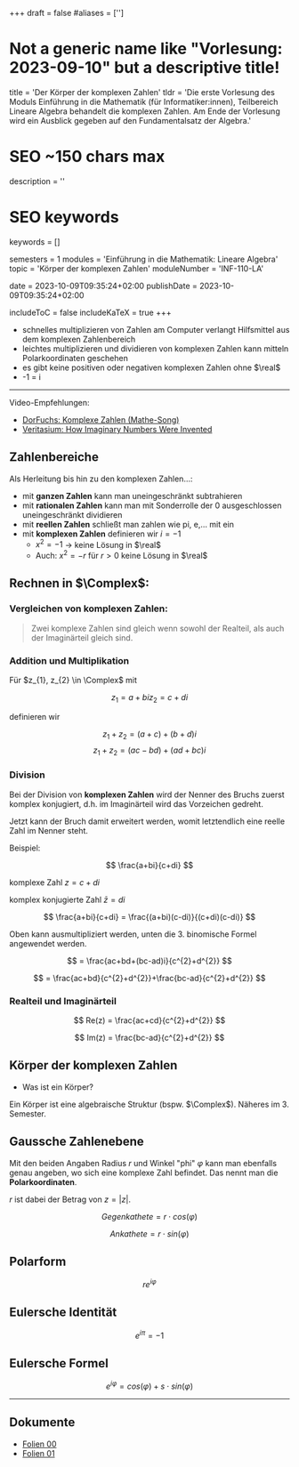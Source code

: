 +++
draft = false
#aliases = ['']

# Not a generic name like "Vorlesung: 2023-09-10" but a descriptive title!
title = 'Der Körper der komplexen Zahlen'
tldr = 'Die erste Vorlesung des Moduls Einführung in die Mathematik (für Informatiker:innen), Teilbereich Lineare Algebra behandelt die komplexen Zahlen. Am Ende der Vorlesung wird ein Ausblick gegeben auf den Fundamentalsatz der Algebra.'

# SEO ~150 chars max
description = ''
# SEO keywords
keywords = []

semesters = 1
modules = 'Einführung in die Mathematik: Lineare Algebra'
topic = 'Körper der komplexen Zahlen'
moduleNumber = 'INF-110-LA'

date = 2023-10-09T09:35:24+02:00
publishDate = 2023-10-09T09:35:24+02:00

includeToC = false
includeKaTeX = true
+++

* schnelles multiplizieren von Zahlen am Computer verlangt Hilfsmittel aus dem komplexen Zahlenbereich
* leichtes multiplizieren und dividieren von komplexen Zahlen kann mitteln Polarkoordinaten geschehen
* es gibt keine positiven oder negativen komplexen Zahlen ohne $\real$
* -1 = i

---

Video-Empfehlungen:

* [DorFuchs: Komplexe Zahlen (Mathe-Song)](https://www.youtube.com/watch?v=HRzQAnUl1C4)
* [Veritasium: How Imaginary Numbers Were Invented](https://www.youtube.com/watch?v=cUzklzVXJwo)

## Zahlenbereiche

Als Herleitung bis hin zu den komplexen Zahlen…:

* mit **ganzen Zahlen** kann man uneingeschränkt subtrahieren
* mit **rationalen Zahlen** kann man mit Sonderrolle der 0 ausgeschlossen uneingeschränkt dividieren
* mit **reellen Zahlen** schließt man zahlen wie pi, e,… mit ein
* mit **komplexen Zahlen** definieren wir $i = -1$
  * $x^{2} = -1$ -> keine Lösung in $\real$
  * Auch: $x^{2} = -r$ für $r > 0$ keine Lösung in $\real$

## Rechnen in $\Complex$:

### Vergleichen von komplexen Zahlen:

> Zwei komplexe Zahlen sind gleich wenn sowohl der Realteil, als auch der Imaginärteil gleich sind.

### Addition und Multiplikation

Für $z_{1}, z_{2} \in \Complex$ mit

$$
z_{1} = a + bi
z_{2} = c + di
$$

definieren wir

$$
z_{1} + z_{2} = (a+c)+(b+d)i
$$
$$
z_{1} + z_{2} = (ac-bd)+(ad+bc)i
$$

### Division

Bei der Division von **komplexen Zahlen** wird der Nenner des Bruchs zuerst komplex konjugiert, d.h. im Imaginärteil wird das Vorzeichen gedreht.

Jetzt kann der Bruch damit erweitert werden, womit letztendlich eine reelle Zahl im Nenner steht.

Beispiel:

$$
\frac{a+bi}{c+di}
$$

komplexe Zahl $z = c + di$

komplex konjugierte Zahl $\bar{z} = di$

$$
\frac{a+bi}{c+di} = \frac{(a+bi)(c-di)}{(c+di)(c-di)}
$$

Oben kann ausmultipliziert werden, unten die 3. binomische Formel angewendet werden.

$$
= \frac{ac+bd+(bc-ad)i}{c^{2}+d^{2}}
$$

$$
= \frac{ac+bd}{c^{2}+d^{2}}+\frac{bc-ad}{c^{2}+d^{2}}
$$

### Realteil und Imaginärteil

$$
Re(z) = \frac{ac+cd}{c^{2}+d^{2}}
$$

$$
Im(z) = \frac{bc-ad}{c^{2}+d^{2}}
$$

## Körper der komplexen Zahlen

* Was ist ein Körper?

Ein Körper ist eine algebraische Struktur (bspw. $\Complex$). Näheres im 3. Semester.

## Gaussche Zahlenebene

Mit den beiden Angaben Radius $r$ und Winkel "phi" $\varphi$ kann man ebenfalls genau angeben, wo sich eine komplexe Zahl befindet. Das nennt man die **Polarkoordinaten**.

$r$ ist dabei der Betrag von $z = |z|$.

$$
Gegenkathete = r \cdot cos(\varphi)
$$

$$
Ankathete = r \cdot sin(\varphi)
$$

## Polarform

$$
re^{i\varphi}
$$

## Eulersche Identität

$$
e^{i\pi} = -1
$$

## Eulersche Formel

$$
e^{i\varphi} = cos(\varphi) + s \cdot sin(\varphi)
$$

---

## Dokumente

* [Folien 00](/university/lineare-algebra-vorlesung-00.pdf)
* [Folien 01](/university/lineare-algebra-vorlesung-01.pdf)
